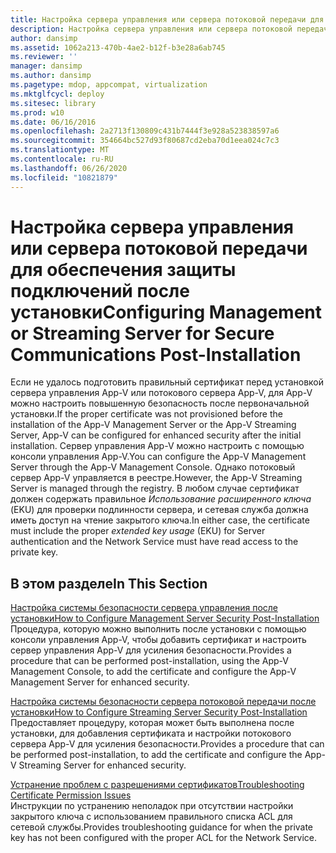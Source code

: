 ```yaml
---
title: Настройка сервера управления или сервера потоковой передачи для обеспечения защиты подключений после установки
description: Настройка сервера управления или сервера потоковой передачи для обеспечения защиты подключений после установки
author: dansimp
ms.assetid: 1062a213-470b-4ae2-b12f-b3e28a6ab745
ms.reviewer: ''
manager: dansimp
ms.author: dansimp
ms.pagetype: mdop, appcompat, virtualization
ms.mktglfcycl: deploy
ms.sitesec: library
ms.prod: w10
ms.date: 06/16/2016
ms.openlocfilehash: 2a2713f130809c431b7444f3e928a523838597a6
ms.sourcegitcommit: 354664bc527d93f80687cd2eba70d1eea024c7c3
ms.translationtype: MT
ms.contentlocale: ru-RU
ms.lasthandoff: 06/26/2020
ms.locfileid: "10821879"
---
```

# <span data-ttu-id="d6178-103">Настройка сервера управления или сервера потоковой передачи для обеспечения защиты подключений после установки</span><span class="sxs-lookup"><span data-stu-id="d6178-103">Configuring Management or Streaming Server for Secure Communications Post-Installation</span></span>


<span data-ttu-id="d6178-104">Если не удалось подготовить правильный сертификат перед установкой сервера управления App-V или потокового сервера App-V, для App-V можно настроить повышенную безопасность после первоначальной установки.</span><span class="sxs-lookup"><span data-stu-id="d6178-104">If the proper certificate was not provisioned before the installation of the App-V Management Server or the App-V Streaming Server, App-V can be configured for enhanced security after the initial installation.</span></span> <span data-ttu-id="d6178-105">Сервер управления App-V можно настроить с помощью консоли управления App-V.</span><span class="sxs-lookup"><span data-stu-id="d6178-105">You can configure the App-V Management Server through the App-V Management Console.</span></span> <span data-ttu-id="d6178-106">Однако потоковый сервер App-V управляется в реестре.</span><span class="sxs-lookup"><span data-stu-id="d6178-106">However, the App-V Streaming Server is managed through the registry.</span></span> <span data-ttu-id="d6178-107">В любом случае сертификат должен содержать правильное *Использование расширенного ключа* (EKU) для проверки подлинности сервера, и сетевая служба должна иметь доступ на чтение закрытого ключа.</span><span class="sxs-lookup"><span data-stu-id="d6178-107">In either case, the certificate must include the proper *extended key usage* (EKU) for Server authentication and the Network Service must have read access to the private key.</span></span>

## <span data-ttu-id="d6178-108">В этом разделе</span><span class="sxs-lookup"><span data-stu-id="d6178-108">In This Section</span></span>


<a href="" id="how-to-configure-management-server-security-post-installation"></a>[<span data-ttu-id="d6178-109">Настройка системы безопасности сервера управления после установки</span><span class="sxs-lookup"><span data-stu-id="d6178-109">How to Configure Management Server Security Post-Installation</span></span>](how-to-configure-management-server-security-post-installation.md)  
<span data-ttu-id="d6178-110">Процедура, которую можно выполнить после установки с помощью консоли управления App-V, чтобы добавить сертификат и настроить сервер управления App-V для усиления безопасности.</span><span class="sxs-lookup"><span data-stu-id="d6178-110">Provides a procedure that can be performed post-installation, using the App-V Management Console, to add the certificate and configure the App-V Management Server for enhanced security.</span></span>

<a href="" id="how-to-configure-streaming-server-security-post-installation"></a>[<span data-ttu-id="d6178-111">Настройка системы безопасности сервера потоковой передачи после установки</span><span class="sxs-lookup"><span data-stu-id="d6178-111">How to Configure Streaming Server Security Post-Installation</span></span>](how-to-configure-streaming-server-security-post-installation.md)  
<span data-ttu-id="d6178-112">Предоставляет процедуру, которая может быть выполнена после установки, для добавления сертификата и настройки потокового сервера App-V для усиления безопасности.</span><span class="sxs-lookup"><span data-stu-id="d6178-112">Provides a procedure that can be performed post-installation, to add the certificate and configure the App-V Streaming Server for enhanced security.</span></span>

<a href="" id="troubleshooting-certificate-permission-issues"></a>[<span data-ttu-id="d6178-113">Устранение проблем с разрешениями сертификатов</span><span class="sxs-lookup"><span data-stu-id="d6178-113">Troubleshooting Certificate Permission Issues</span></span>](troubleshooting-certificate-permission-issues.md)  
<span data-ttu-id="d6178-114">Инструкции по устранению неполадок при отсутствии настройки закрытого ключа с использованием правильного списка ACL для сетевой службы.</span><span class="sxs-lookup"><span data-stu-id="d6178-114">Provides troubleshooting guidance for when the private key has not been configured with the proper ACL for the Network Service.</span></span>

 

 





